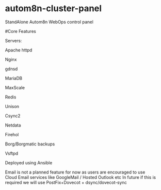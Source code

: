 # autom8n-cluster-panel
StandAlone Autom8n WebOps control panel

#Core Features

Servers: 

Apache httpd

Nginx 

gdnsd

MariaDB

MaxScale

Redis

Unison

Csync2

Netdata

Firehol

Borg/Borgmatic backups

Vsftpd

Deployed using Ansible 

Email is not a planned feature for now as users are encouraged to use Cloud Email services like GoogleMail / Hosted Outlook etc
In future if this is required we will use PostFix+Dovecot + dsync/dovecot-sync 



